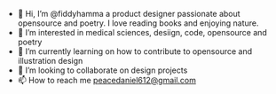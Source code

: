 - 👋 Hi, I’m @fiddyhamma a product designer passionate about opensource and poetry. I love reading books and enjoying nature.
- 👀 I’m interested in medical sciences, desiign, code, opensource and poetry
- 🌱 I’m currently learning on how to contribute to opensource and illustration design
- 💞️ I’m looking to collaborate on design projects
- 📫 How to reach me peacedaniel612@gmail.com

<!---
fiddyhamma/fiddyhamma is a ✨ special ✨ repository because its `README.md` (this file) appears on your GitHub profile.
You can click the Preview link to take a look at your changes.
--->
